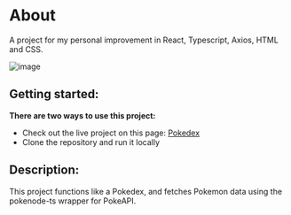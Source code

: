# **About**

A project for my personal improvement in React, Typescript, Axios, HTML and CSS.

![image](https://github.com/aare-mikael/Pokedex-pokenode-ts/assets/69363091/59f1e628-fb5d-4623-9e5f-ad2f34e2c6d4)

## Getting started:

**There are two ways to use this project:**
- Check out the live project on this page: [Pokedex](https://pokedex-mikael-aare.vercel.app/) 
- Clone the repository and run it locally

## Description:

This project functions like a Pokedex, and fetches Pokemon data using the pokenode-ts wrapper for PokeAPI.
